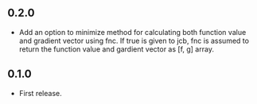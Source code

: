 ## 0.2.0
- Add an option to minimize method for calculating both function value and gradient vector using fnc.
If true is given to jcb, fnc is assumed to return the function value and gardient vector as [f, g] array.

## 0.1.0
- First release.
